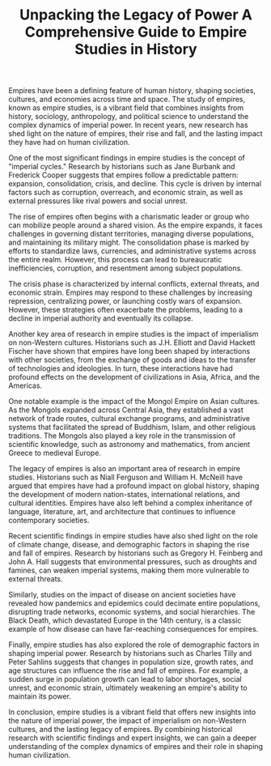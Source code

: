 ﻿---
title: "Unpacking the Legacy of Power A Comprehensive Guide to Empire Studies in History"
description: "Journey through time with fascinating historical insights, archaeological discoveries, and stories that shaped our world and continue to influence us today."
pubDate: 2025-07-01
category: "history"
tags: []
image: "/assets/blog-placeholder-1.svg"
---

Empires have been a defining feature of human history, shaping societies, cultures, and economies across time and space. The study of empires, known as empire studies, is a vibrant field that combines insights from history, sociology, anthropology, and political science to understand the complex dynamics of imperial power. In recent years, new research has shed light on the nature of empires, their rise and fall, and the lasting impact they have had on human civilization.

One of the most significant findings in empire studies is the concept of "imperial cycles." Research by historians such as Jane Burbank and Frederick Cooper suggests that empires follow a predictable pattern: expansion, consolidation, crisis, and decline. This cycle is driven by internal factors such as corruption, overreach, and economic strain, as well as external pressures like rival powers and social unrest.

The rise of empires often begins with a charismatic leader or group who can mobilize people around a shared vision. As the empire expands, it faces challenges in governing distant territories, managing diverse populations, and maintaining its military might. The consolidation phase is marked by efforts to standardize laws, currencies, and administrative systems across the entire realm. However, this process can lead to bureaucratic inefficiencies, corruption, and resentment among subject populations.

The crisis phase is characterized by internal conflicts, external threats, and economic strain. Empires may respond to these challenges by increasing repression, centralizing power, or launching costly wars of expansion. However, these strategies often exacerbate the problems, leading to a decline in imperial authority and eventually its collapse.

Another key area of research in empire studies is the impact of imperialism on non-Western cultures. Historians such as J.H. Elliott and David Hackett Fischer have shown that empires have long been shaped by interactions with other societies, from the exchange of goods and ideas to the transfer of technologies and ideologies. In turn, these interactions have had profound effects on the development of civilizations in Asia, Africa, and the Americas.

One notable example is the impact of the Mongol Empire on Asian cultures. As the Mongols expanded across Central Asia, they established a vast network of trade routes, cultural exchange programs, and administrative systems that facilitated the spread of Buddhism, Islam, and other religious traditions. The Mongols also played a key role in the transmission of scientific knowledge, such as astronomy and mathematics, from ancient Greece to medieval Europe.

The legacy of empires is also an important area of research in empire studies. Historians such as Niall Ferguson and William H. McNeill have argued that empires have had a profound impact on global history, shaping the development of modern nation-states, international relations, and cultural identities. Empires have also left behind a complex inheritance of language, literature, art, and architecture that continues to influence contemporary societies.

Recent scientific findings in empire studies have also shed light on the role of climate change, disease, and demographic factors in shaping the rise and fall of empires. Research by historians such as Gregory H. Feinberg and John A. Hall suggests that environmental pressures, such as droughts and famines, can weaken imperial systems, making them more vulnerable to external threats.

Similarly, studies on the impact of disease on ancient societies have revealed how pandemics and epidemics could decimate entire populations, disrupting trade networks, economic systems, and social hierarchies. The Black Death, which devastated Europe in the 14th century, is a classic example of how disease can have far-reaching consequences for empires.

Finally, empire studies has also explored the role of demographic factors in shaping imperial power. Research by historians such as Charles Tilly and Peter Sahlins suggests that changes in population size, growth rates, and age structures can influence the rise and fall of empires. For example, a sudden surge in population growth can lead to labor shortages, social unrest, and economic strain, ultimately weakening an empire's ability to maintain its power.

In conclusion, empire studies is a vibrant field that offers new insights into the nature of imperial power, the impact of imperialism on non-Western cultures, and the lasting legacy of empires. By combining historical research with scientific findings and expert insights, we can gain a deeper understanding of the complex dynamics of empires and their role in shaping human civilization.
